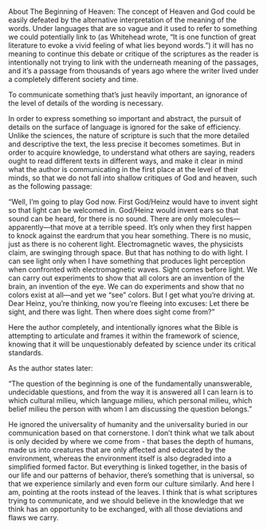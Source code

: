 About The Beginning of Heaven:
The concept of Heaven and God could be easily defeated by the alternative interpretation of the meaning of the words. Under languages that are so vague and it used to refer to something we could potentially link to (as Whitehead wrote, “It is one function of great literature to evoke a vivid feeling of what lies beyond words.”) it will has no meaning to continue this debate or critique of the scriptures as the reader is intentionally not trying to link with the underneath meaning of the passages, and it’s a passage from thousands of years ago where the writer lived under a completely different society and time. 

To communicate something that’s just heavily important, an ignorance of the level of details of the wording is necessary.

In order to express something so important and abstract, the pursuit of details on the surface of language is ignored for the sake of efficiency. Unlike the sciences, the nature of scripture is such that the more detailed and descriptive the text, the less precise it becomes sometimes. But in order to acquire knowledge, to understand what others are saying, readers ought to read different texts in different ways, and make it clear in mind what the author is communicating in the first place at the level of their minds, so that we do not fall into shallow critiques of God and heaven, such as the following passage:

“Well, I’m going to play God now. First God/Heinz would have to invent sight so that light can be welcomed in. God/Heinz would invent ears so that sound can be heard, for there is no sound. There are only molecules— apparently—that move at a terrible speed. It’s only when they first happen to knock against the eardrum that you hear something. There is no music, just as there is no coherent light. Electromagnetic waves, the physicists claim, are swinging through space. But that has nothing to do with light. I can see light only when I have something that produces light perception when confronted with electromagnetic waves. Sight comes before light. We can carry out experiments to show that all colors are an invention of the brain, an invention of the eye. We can do experiments and show that no colors exist at all—and yet we “see” colors. But I get what you’re driving at. Dear Heinz, you’re thinking, now you’re fleeing into excuses: Let there be sight, and there was light. Then where does sight come from?”

Here the author completely, and intentionally ignores what the Bible is attempting to articulate and frames it within the framework of science, knowing that it will be unquestionably defeated by science under its critical standards.

As the author states later:

“The question of the beginning is one of the fundamentally unanswerable, undecidable questions, and from the way it is answered all I can learn is to which cultural milieu, which language milieu, which personal milieu, which belief milieu the person with whom I am discussing the question belongs.”

He ignored the universality of humanity and the universality buried in our communication based on that cornerstone. I don’t think what we talk about is only decided by where we come from - that bases the depth of humans, made us into creatures that are only affected and educated by the environment, whereas the environment itself is also degraded into a simplified formed factor. But everything is linked together, in the basis of our life and our patterns of behavior, there’s something that is universal, so that we experience similarly and even form our culture similarly. And here I am, pointing at the roots instead of the leaves. I think that is what scriptures trying to communicate, and we should believe in the knowledge that we think has an opportunity to be exchanged, with all those deviations and flaws we carry.